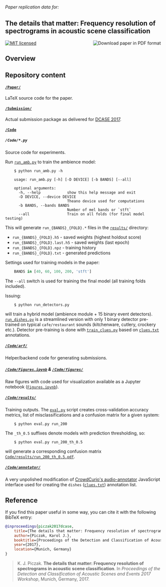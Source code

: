 
###### *Paper replication data for:*

## The details that matter: Frequency resolution of spectrograms in acoustic scene classification

<a href="http://karol.piczak.com/papers/Piczak2017-DCASE.pdf"><img src="https://img.shields.io/badge/paper-PDF-ff69b4.svg" alt="Download paper in PDF format" title="Download paper in PDF format" align="right" /></a>

<a href="LICENSE"><img src="https://img.shields.io/badge/license-MIT-blue.svg" alt="MIT licensed" title="MIT licensed" /></a>

## Overview



## Repository content

#### [`/Paper/`](/Paper)

LaTeX source code for the paper.

#### [`/Submission/`](/Submission/)

Actual submission package as delivered for [DCASE 2017](http://www.cs.tut.fi/sgn/arg/dcase2017/challenge/submission).

#### [`/Code`](/Code/)

##### `/Code/*.py`

Source code for experiments.

Run [`run_amb.py`](Code/run_amb.py) to train the ambience model:

```
    $ python run_amb.py -h

    usage: run_amb.py [-h] [-D DEVICE] [-b BANDS] [--all]

    optional arguments:
      -h, --help            show this help message and exit
      -D DEVICE, --device DEVICE
                            Theano device used for computations
      -b BANDS, --bands BANDS
                            Number of mel bands or `stft`
      --all                 Train on all folds (for final model testing)
```

This will generate `run_{BANDS}_{FOLD}.*` files in the [`results/`](Code/results/) directory:

- `run_{BANDS}_{FOLD}.h5` - saved weights (highest holdout score)
- `run_{BANDS}_{FOLD}.last.h5` - saved weights (last epoch)
- `run_{BANDS}_{FOLD}.npz` - training history
- `run_{BANDS}_{FOLD}.txt` - generated predictions

Settings used for training models in the paper:

```python
    BANDS in [40, 60, 100, 200, 'stft']
```

The `--all` switch is used for training the final model (all training folds included).

Issuing:

```shell
    $ python run_detectors.py
```

will train a hybrid model (ambience module + 15 binary event detectors). [`run_dishes.py`](Code/run_dishes.py) is
a streamlined version with only 1 binary detector pre-trained on typical `cafe/restaurant` sounds
(kitchenware, cutlery, crockery etc.). Detector pre-training is done with [`train_clues.py`](Code/train_clues.py) based on [`clues.txt`](Code/clues.txt) annotations.

##### [`/Code/arf/`](/Code/arf/)

Helper/backend code for generating submissions.

##### [`/Code/Figures.ipynb`](/Code/Figures.ipynb) & [`/Code/figures/`](/Code/figures/)

Raw figures with code used for visualization available as a Jupyter notebook ([`Figures.ipynb`](Code/Figures.ipynb)).

##### [`/Code/results/`](/Code/results/)

Training outputs. The [`eval.py`](Code/eval.py) script creates cross-validation accuracy metrics, list of misclassifications
and a confusion matrix for a given system:

```
    $ python eval.py run_200
```

The `_th_0.5` suffixes denote models with prediction thresholding, so:

```
    $ python eval.py run_200_th_0.5
```

will generate a corresponding confusion matrix [`Code/results/run_200_th_0.5.pdf`](Code/results/run_200_th_0.5.pdf).

##### [`/Code/annotator/`](/Code/annotator/)

A very unpolished modification of [CrowdCurio's audio-annotator](https://github.com/CrowdCurio/audio-annotator) JavaScript interface used for creating the `dishes` ([`clues.txt`](Code/clues.txt)) annotation list.

## Reference

If you find this paper useful in some way, you can cite it with the following BibTeX entry:

```bibtex
@inproceedings{piczak2017dcase,
    title={The details that matter: Frequency resolution of spectrograms in acoustic scene classification},
    author={Piczak, Karol J.},
    booktitle={Proceedings of the Detection and Classification of Acoustic Scenes and Events 2017 Workshop},
    year={2017},
    location={Munich, Germany}
}
```

> K. J. Piczak. **The details that matter: Frequency resolution of spectrograms in acoustic scene classification**. In *Proceedings of the Detection and Classification of Acoustic Scenes and Events 2017 Workshop*, Munich, Germany, 2017.
